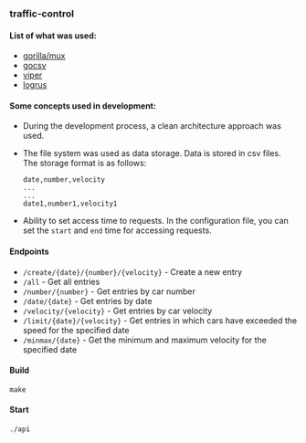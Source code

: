 ### traffic-control

#### List of what was used:
* [gorilla/mux](https://github.com/gorilla/mux)
* [gocsv](https://github.com/gocarina/gocsv) 
* [viper](https://github.com/spf13/viper)
* [logrus](https://github.com/Sirupsen/logrus)

#### Some concepts used in development:
* During the development process, a clean architecture approach was used.
* The file system was used as data storage. Data is stored in csv files. The storage format is as follows:
      
      date,number,velocity
      ...
      ...
      date1,number1,velocity1
      
* Ability to set access time to requests. In the configuration file, you can set the `start` and `end` time for accessing requests.

#### Endpoints
* `/create/{date}/{number}/{velocity}` - Create a new entry
* `/all` - Get all entries
* `/number/{number}` - Get entries by car number
* `/date/{date}` - Get entries by date
* `/velocity/{velocity}` - Get entries by car velocity
* `/limit/{date}/{velocity}` - Get entries in which cars have exceeded the speed for the specified date
* `/minmax/{date}` - Get the minimum and maximum velocity for the specified date

#### Build
    make
#### Start
    ./api
